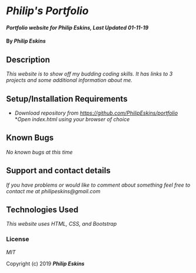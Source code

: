 # _Philip's Portfolio_

#### _Portfolio website for Philip Eskins, Last Updated 01-11-19_

#### By _**Philip Eskins**_

## Description

_This website is to show off my budding coding skills. It has links to 3 projects and some additional information about me._

## Setup/Installation Requirements

* _Download repository from https://github.com/PhilipEskins/portfolio_
*_Open index.html using your browser of choice_

## Known Bugs

_No known bugs at this time_

## Support and contact details

_If you have problems or would like to comment about something feel free to contact me at philipeskins@gmail.com_

## Technologies Used

_This website uses HTML, CSS, and Bootstrap_

### License

*MIT*

Copyright (c) 2019 **_Philip Eskins_**
